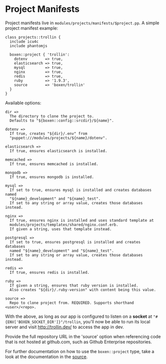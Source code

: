 # Project Manifests

Project manifests live in `modules/projects/manifests/$project.pp`. A
simple project manifest example:

```puppet
class projects::trollin {
  include icu4c
  include phantomjs

  boxen::project { 'trollin':
    dotenv        => true,
    elasticsearch => true,
    mysql         => true,
    nginx         => true,
    redis         => true,
    ruby          => '1.9.3',
    source        => 'boxen/trollin'
  }
}
```

Available options:
```
dir =>
  The directory to clone the project to.
  Defaults to "${boxen::config::srcdir}/${name}".

dotenv =>
  If true, creates "${dir}/.env" from
  "puppet:///modules/projects/${name}/dotenv".

elasticsearch =>
  If true, ensures elasticsearch is installed.

memcached =>
  If true, ensures memcached is installed.

mongodb =>
  If true, ensures mongodb is installed.

mysql =>
  If set to true, ensures mysql is installed and creates databases named
  "${name}_development" and "${name}_test".
  If set to any string or array value, creates those databases instead.

nginx =>
  If true, ensures nginx is installed and uses standard template at
  modules/projects/templates/shared/nginx.conf.erb.
  If given a string, uses that template instead.

postgresql =>
  If set to true, ensures postgresql is installed and creates databases
  named "${name}_development" and "${name}_test".
  If set to any string or array value, creates those databases instead.

redis =>
  If true, ensures redis is installed.

ruby =>
  If given a string, ensures that ruby version is installed.
  Also creates "${dir}/.ruby-version" with content being this value.

source =>
  Repo to clone project from. REQUIRED. Supports shorthand <user>/<repo>.
```

With the above, as long as our app is configured to listen on a **socket** at
`"#{ENV['BOXEN_SOCKET_DIR']}"/trollin`, you'll now be able to run its local
server and visit http://trollin.dev/ to access the app in dev.

Provide the full repository URL in the 'source' option when referencing
code that is not hosted at github.com, such as Github Enterprise
repositories.

For further documentation on how to use the `boxen::project` type,
take a look at the documentation in the
[source](https://github.com/boxen/puppet-boxen/blob/master/manifests/project.pp#L1-L46).
